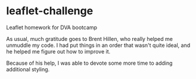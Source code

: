 # leaflet-challenge
Leaflet homework for DVA bootcamp

As usual, much gratitude goes to Brent Hillen, who really helped me unmuddle my code. I had put things in an order that wasn't quite ideal, and he helped me figure out how to improve it. 

Because of his help, I was able to devote some more time to adding additional styling. 
